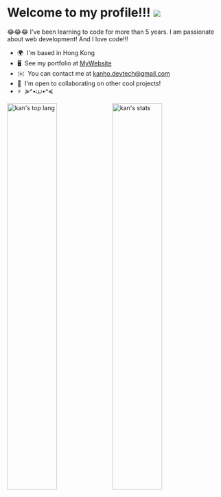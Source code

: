 Welcome to my profile!!! ![](https://user-images.githubusercontent.com/18350557/176309783-0785949b-9127-417c-8b55-ab5a4333674e.gif)
==============================================================================================================================

😂😂😂
I've been learning to code for more than 5 years. I am passionate about web development! And I love code!!!

* 🌍  I'm based in Hong Kong
* 🖥️  See my portfolio at [MyWebsite](https://kkanho.github.io/)
* ✉️  You can contact me at [kanho.devtech@gmail.com](mailto:kanho.devtech@gmail.com)
* 🤝  I'm open to collaborating on other cool projects!
* ⚡  ≽^•⩊•^≼

<img alt="kan's top lang" align="left" width="48%" src="https://github-readme-stats.vercel.app/api/top-langs/?username=kkanho&layout=compact&theme=dark#gh-dark-mode-only" />
<img alt="kan's stats" width="48%" src="https://github-readme-stats.vercel.app/api?username=kkanho&rank_icon=github&show_icons=true&theme=dark#gh-dark-mode-only" />
